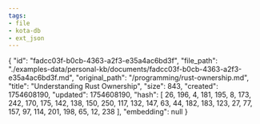 ```yaml
---
tags:
- file
- kota-db
- ext_json
---
```

{
  "id": "fadcc03f-b0cb-4363-a2f3-e35a4ac6bd3f",
  "file_path": "./examples-data/personal-kb/documents/fadcc03f-b0cb-4363-a2f3-e35a4ac6bd3f.md",
  "original_path": "/programming/rust-ownership.md",
  "title": "Understanding Rust Ownership",
  "size": 843,
  "created": 1754608190,
  "updated": 1754608190,
  "hash": [
    26,
    196,
    4,
    181,
    195,
    8,
    173,
    242,
    170,
    175,
    142,
    138,
    150,
    250,
    117,
    132,
    147,
    63,
    44,
    182,
    183,
    123,
    27,
    77,
    157,
    97,
    114,
    201,
    198,
    65,
    12,
    238
  ],
  "embedding": null
}